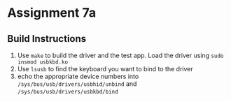 # Assignment 7a

## Build Instructions

1. Use `make` to build the driver and the test app. Load the driver using `sudo insmod usbkbd.ko`
2. Use `lsusb` to find the keyboard you want to bind to the driver
3. echo the appropriate device numbers into `/sys/bus/usb/drivers/usbhid/unbind` and `/sys/bus/usb/drivers/usbkbd/bind`